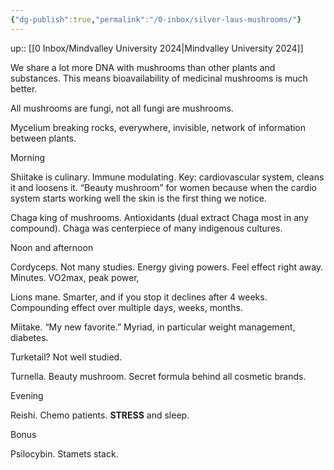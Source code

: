 ```yaml
---
{"dg-publish":true,"permalink":"/0-inbox/silver-laus-mushrooms/"}
---
```


up:: [[0 Inbox/Mindvalley University 2024\|Mindvalley University 2024]]

We share a lot more DNA with mushrooms than other plants and substances. This means bioavailability of medicinal mushrooms is much better.

All mushrooms are fungi, not all fungi are mushrooms.

Mycelium breaking rocks, everywhere, invisible, network of information between plants.

Morning

Shiitake is culinary. Immune modulating. Key: cardiovascular system, cleans it and loosens it. “Beauty mushroom” for women because when the cardio system starts working well the skin is the first thing we notice.

Chaga king of mushrooms. Antioxidants (dual extract Chaga most in any compound). Chaga was centerpiece of many indigenous cultures.

Noon and afternoon

Cordyceps. Not many studies. Energy giving powers. Feel effect right away. Minutes. VO2max, peak power, 

Lions mane. Smarter, and if you stop it declines after 4 weeks. Compounding effect over multiple days, weeks, months.

Miitake. “My new favorite.” Myriad, in particular weight management, diabetes.

Turketail? Not well studied.

Turnella. Beauty mushroom. Secret formula behind all cosmetic brands. 

Evening

Reishi. Chemo patients. **STRESS** and sleep. 

Bonus

Psilocybin. Stamets stack.

